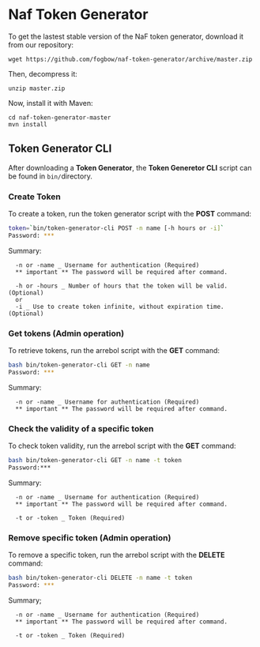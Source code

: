 # Naf Token Generator 

To get the lastest stable version of the NaF token generator, download it from our repository:

```
wget https://github.com/fogbow/naf-token-generator/archive/master.zip
```

Then, decompress it:
```
unzip master.zip
```

Now, install it with Maven:
```
cd naf-token-generator-master
mvn install
```

## Token Generator CLI
After downloading a **Token Generator**, the **Token Generetor CLI** script can be found in ```bin/```directory.

### Create Token
To create a token, run the token generator script with the **POST** command:
```bash
token=`bin/token-generator-cli POST -n name [-h hours or -i]`
Password: ***
```
Summary:
```shell
  -n or -name _ Username for authentication (Required)
  ** important ** The password will be required after command.
  
  -h or -hours _ Number of hours that the token will be valid. (Optional)
  or
  -i _ Use to create token infinite, without expiration time. (Optional)
```

### Get tokens (Admin operation) 
To retrieve tokens, run the arrebol script with the **GET** command:
```bash
bash bin/token-generator-cli GET -n name
Password: ***
```
Summary:
```shell
  -n or -name _ Username for authentication (Required)
  ** important ** The password will be required after command.
```

### Check the validity of a specific token
To check token validity, run the arrebol script with the **GET** command:
```bash
bash bin/token-generator-cli GET -n name -t token
Password:***
```
Summary:
```shell
  -n or -name _ Username for authentication (Required)
  ** important ** The password will be required after command.
  
  -t or -token _ Token (Required)
```

### Remove specific token (Admin operation) 
To remove a specific token, run the arrebol script with the **DELETE** command:
```bash
bash bin/token-generator-cli DELETE -n name -t token
Password: ***
```
Summary;
```shell
  -n or -name _ Username for authentication (Required)
  ** important ** The password will be required after command.
  
  -t or -token _ Token (Required)
```
